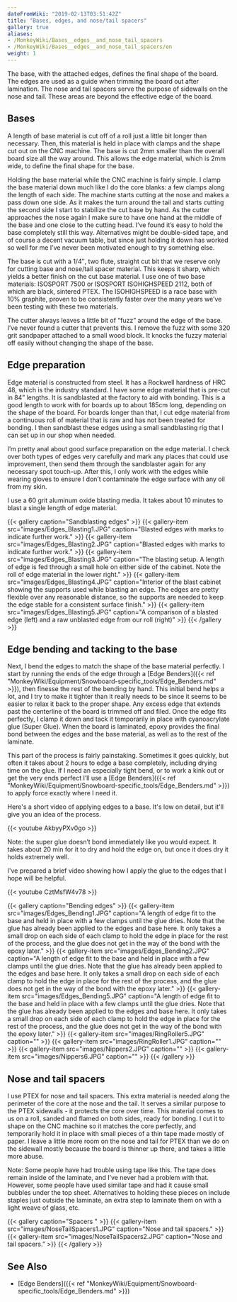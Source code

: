 ```yaml
---
dateFromWiki: "2019-02-13T03:51:42Z"
title: "Bases, edges, and nose/tail spacers"
gallery: true
aliases:
- /MonkeyWiki/Bases__edges__and_nose_tail_spacers
- /MonkeyWiki/Bases__edges__and_nose_tail_spacers/en
weight: 1
---
```

The base, with the attached edges, defines the final shape of the board. The edges are used as a guide when trimming the board out after lamination. The nose and tail spacers serve the purpose of sidewalls on the nose and tail. These areas are beyond the effective edge of the board.
 

## Bases 
 
A length of base material is cut off of a roll just a little bit longer than necessary. Then, this material is held in place with clamps and the shape cut out on the CNC machine. The base is cut 2mm smaller than the overall board size all the way around. This allows the edge material, which is 2mm wide, to define the final shape for the base.

Holding the base material while the CNC machine is fairly simple. I clamp the base material down much like I do the core blanks: a few clamps along the length of each side. The machine starts cutting at the nose and makes a pass down one side. As it makes the turn around the tail and starts cutting the second side I start to stabilize the cut base by hand. As the cutter approaches the nose again I make sure to have one hand at the middle of the base and one close to the cutting head. I’ve found it’s easy to hold the base completely still this way. Alternatives might be double-sided tape, and of course a decent vacuum table, but since just holding it down has worked so well for me I’ve never been motivated enough to try something else. 

The base is cut with a 1/4″, two flute, straight cut bit that we reserve only for cutting base and nose/tail spacer material. This keeps it sharp, which yields a better finish on the cut base material. I use one of two base materials: ISOSPORT 7500 or ISOSPORT ISOHIGHSPEED 2112, both of which are black, sintered PTEX. The ISOHIGHSPEED is a race base with 10% graphite, proven to be consistently faster over the many years we’ve been testing with these two materials.

The cutter always leaves a little bit of “fuzz” around the edge of the base. I’ve never found a cutter that prevents this. I remove the fuzz with some 320 grit sandpaper attached to a small wood block. It knocks the fuzzy material off easily without changing the shape of the base.


## Edge preparation 
 
Edge material is constructed from steel. It has a Rockwell hardness of HRC 48, which is the industry standard. I have some edge material that is pre-cut in 84” lengths. It is sandblasted at the factory to aid with bonding. This is a good length to work with for boards up to about 185cm long, depending on the shape of the board. For boards longer than that, I cut edge material from a continuous roll of material that is raw and has not been treated for bonding. I then sandblast these edges using a small sandblasting rig that I can set up in our shop when needed.
 
I’m pretty anal about good surface preparation on the edge material. I check over both types of edges very carefully and mark any places that could use improvement, then send them through the sandblaster again for any necessary spot touch-up. After this, I only work with the edges while wearing gloves to ensure I don’t contaminate the edge surface with any oil from my skin.
 
I use a 60 grit aluminum oxide blasting media. It takes about 10 minutes to blast a single length of edge material.

{{< gallery  caption="Sandblasting edges" >}}
{{< gallery-item src="images/Edges_Blasting1.JPG" caption="Blasted edges with marks to indicate further work." >}}
{{< gallery-item src="images/Edges_Blasting2.JPG" caption="Blasted edges with marks to indicate further work." >}}
{{< gallery-item src="images/Edges_Blasting3.JPG" caption="The blasting setup. A length of edge is fed through a small hole on either side of the cabinet. Note the roll of edge material in the lower right." >}}
{{< gallery-item src="images/Edges_Blasting4.JPG" caption="Interior of the blast cabinet showing the supports used while blasting an edge. The edges are pretty flexible over any reasonable distance, so the supports are needed to keep the edge stable for a consistent surface finish." >}}
{{< gallery-item src="images/Edges_Blasting5.JPG" caption="A comparison of a blasted edge (left) and a raw unblasted edge from our roll (right)" >}}
{{< /gallery >}}



## Edge bending and tacking to the base 
 
Next, I bend the edges to match the shape of the base material perfectly. I start by running the ends of the edge through a [Edge Benders]({{< ref "MonkeyWiki/Equipment/Snowboard-specific_tools/Edge_Benders.md" >}}), then finesse the rest of the bending by hand. This initial bend helps a lot, and I try to make it tighter than it really needs to be since it seems to be easier to relax it back to the proper shape. Any excess edge that extends past the centerline of the board is trimmed off and filed. Once the edge fits perfectly, I clamp it down and tack it temporarily in place with cyanoacrylate glue (Super Glue). When the board is laminated, epoxy provides the final bond between the edges and the base material, as well as to the rest of the laminate.
 
This part of the process is fairly painstaking. Sometimes it goes quickly, but often it takes about 2 hours to edge a base completely, including drying time on the glue. If I need an especially tight bend, or to work a kink out or get the very ends perfect I’ll use a [Edge Benders]({{< ref "MonkeyWiki/Equipment/Snowboard-specific_tools/Edge_Benders.md" >}}) to apply force exactly where I need it.

Here's a short video of applying edges to a base. It's low on detail, but it'll give you an idea of the process.

{{< youtube AkbyyPXv0go >}}

Note: the super glue doesn’t bond immediately like you would expect. It takes about 20 min for it to dry and hold the edge on, but once it does dry it holds extremely well. 

I've prepared a brief video showing how I apply the glue to the edges that I hope will be helpful.

{{< youtube CztMsfW4v78 >}}


{{< gallery  caption="Bending edges" >}}
{{< gallery-item src="images/Edges_Bending1.JPG" caption="A length of edge fit to the base and held in place with a few clamps until the glue dries. Note that the glue has already been applied to the edges and base here. It only takes a small drop on each side of each clamp to hold the edge in place for the rest of the process, and the glue does not get in the way of the bond with the epoxy later." >}}
{{< gallery-item src="images/Edges_Bending2.JPG" caption="A length of edge fit to the base and held in place with a few clamps until the glue dries. Note that the glue has already been applied to the edges and base here. It only takes a small drop on each side of each clamp to hold the edge in place for the rest of the process, and the glue does not get in the way of the bond with the epoxy later." >}}
{{< gallery-item src="images/Edges_Bending5.JPG" caption="A length of edge fit to the base and held in place with a few clamps until the glue dries. Note that the glue has already been applied to the edges and base here. It only takes a small drop on each side of each clamp to hold the edge in place for the rest of the process, and the glue does not get in the way of the bond with the epoxy later." >}}
{{< gallery-item src="images/RingRoller5.JPG" caption="" >}}
{{< gallery-item src="images/RingRoller1.JPG" caption="" >}}
{{< gallery-item src="images/Nippers2.JPG" caption="" >}}
{{< gallery-item src="images/Nippers6.JPG" caption="" >}}
{{< /gallery >}}



## Nose and tail spacers 
 
I use PTEX for nose and tail spacers. This extra material is needed along the perimeter of the core at the nose and the tail. It serves a similar purpose to the PTEX sidewalls - it protects the core over time. This material comes to us on a roll, sanded and flamed on both sides, ready for bonding. I cut it to shape on the CNC machine so it matches the core perfectly, and temporarily hold it in place with small pieces of a thin tape made mostly of paper. I leave a little more room on the nose and tail for PTEX than we do on the sidewall mostly because the board is thinner up there, and takes a little more abuse.

Note: Some people have had trouble using tape like this. The tape does remain inside of the laminate, and I’ve never had a problem with that. However, some people have used similar tape and had it cause small bubbles under the top sheet. Alternatives to holding these pieces on include staples just outside the laminate, an extra step to laminate them on with a light weave of glass, etc.

{{< gallery  caption="Spacers " >}}
{{< gallery-item src="images/NoseTailSpacers1.JPG" caption="Nose and tail spacers." >}}
{{< gallery-item src="images/NoseTailSpacers2.JPG" caption="Nose and tail spacers." >}}
{{< /gallery >}}



## See Also 
- [Edge Benders]({{< ref "MonkeyWiki/Equipment/Snowboard-specific_tools/Edge_Benders.md" >}})



